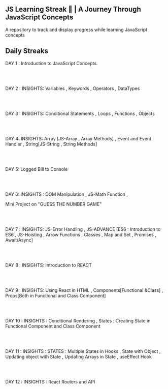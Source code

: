 
<h2>JS Learning Streak 📘 | A Journey Through JavaScript Concepts</h2>
A repository to track and display progress while learning JavaScript concepts

<h2>Daily Streaks</h2>

DAY 1 :
Introduction to JavaScript Concepts.

<br></br>

DAY 2 :
INSIGHTS:  Variables , Keywords , Operators , DataTypes

<br></br>

DAY 3 : 
INSIGHTS: Conditional Statements , Loops , Functions , Objects

<br></br>


DAY 4:
INSIGHTS: Array [JS-Array , Array Methods] , Event and Event Handler , String[JS-String , String Methods] 


<br></br>

DAY 5:
Logged Bill to Console


<br></br>


DAY 6:
INSIGHTS : DOM Manipulation ,  JS-Math Function , 

Mini Project on "GUESS THE NUMBER GAME"


<br></br>


DAY 7 :
INSIGHTS: JS-Error Handling , JS-ADVANCE [ES6 : Introduction to ES6 , JS-Hoisting , Arrow Functions , Classes , Map and Set , Promises ,  Await/Async]



<br></br>

DAY 8 : 
INSIGHTS: Introduction to REACT 


<br></br>


DAY 9 : 
INSIGHTS: Using React in HTML , Components[Functional &Class] , Props[Both in Functional and Class Component]


<br></br>

DAY 10 :
INSIGHTS : Conditional Rendering , States : Creating State in Functional Component and Class Component 


<br></br>

DAY 11 :
INSIGHTS : STATES : Multiple States in Hooks , State with Object , Updating object with State , Updating Arrays in State , useEffect Hook


<br></br>

DAY 12 :
INSIGHTS : React Routers and API



